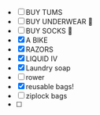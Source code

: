 - [ ] BUY TUMS
- [ ] BUY UNDERWEAR 👙
- [ ] BUY SOCKS 🧦
- [x] A BIKE
- [x] RAZORS
- [x] LIQUID IV
- [x] Laundry soap
- [ ] rower
- [x] reusable bags!
- [ ] ziplock bags
- [ ] 